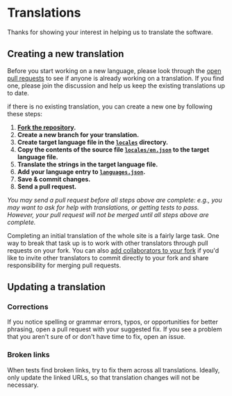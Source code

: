 # Translations

Thanks for showing your interest in helping us to translate the software.

## Creating a new translation

Before you start working on a new language, please look through the [open pull requests](https://github.com/hoppscotch/hoppscotch/pulls) to see if anyone is already working on a translation. If you find one, please join the discussion and help us keep the existing translations up to date.

if there is no existing translation, you can create a new one by following these steps:

1. **[Fork the repository](https://github.com/hoppscotch/hoppscotch/fork).**
2. **Create a new branch for your translation.**
3. **Create target language file in the [`locales`](https://github.com/hoppscotch/hoppscotch/tree/main/locales) directory.**
4. **Copy the contents of the source file [`locales/en.json`](https://github.com/hoppscotch/hoppscotch/blob/main/locales/en.json) to the target language file.**
5. **Translate the strings in the target language file.**
6. **Add your language entry to [`languages.json`](https://github.com/hoppscotch/hoppscotch/blob/main/languages.json).**
7. **Save & commit changes.**
8. **Send a pull request.**

_You may send a pull request before all steps above are complete: e.g., you may want to ask for help with translations, or getting tests to pass. However, your pull request will not be merged until all steps above are complete._

Completing an initial translation of the whole site is a fairly large task. One way to break that task up is to work with other translators through pull requests on your fork. You can also [add collaborators to your fork](https://help.github.com/en/github/setting-up-and-managing-your-github-user-account/inviting-collaborators-to-a-personal-repository) if you'd like to invite other translators to commit directly to your fork and share responsibility for merging pull requests.

## Updating a translation

### Corrections

If you notice spelling or grammar errors, typos, or opportunities for better phrasing, open a pull request with your suggested fix. If you see a problem that you aren't sure of or don't have time to fix, open an issue.

### Broken links

When tests find broken links, try to fix them across all translations. Ideally, only update the linked URLs, so that translation changes will not be necessary.
